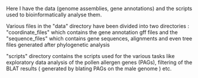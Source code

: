Here I have the data (genome assemblies, gene annotations) and the scripts used to bioinformatically analyse them.

Various files in the "data" directory have been divided into two directories : "coordinate_files" which contains the gene annotation gff files and the "sequence_files" which contains gene sequences, alignments and even tree files generated after phylogenetic analysis

"scripts" directory contains the scripts used for the various tasks like exploratory data analysis of the pollen allergen genes (PAGs), filtering of the BLAT results ( generated by blating PAGs on the male genome ) etc.
